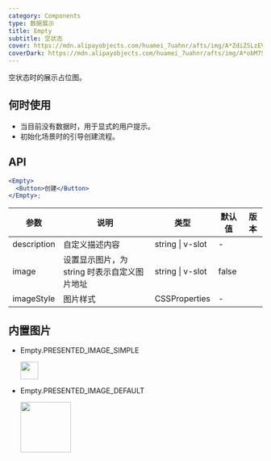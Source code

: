 ```yaml
---
category: Components
type: 数据展示
title: Empty
subtitle: 空状态
cover: https://mdn.alipayobjects.com/huamei_7uahnr/afts/img/A*ZdiZSLzEV0wAAAAAAAAAAAAADrJ8AQ/original
coverDark: https://mdn.alipayobjects.com/huamei_7uahnr/afts/img/A*obM7S5lIxeMAAAAAAAAAAAAADrJ8AQ/original
---
```


空状态时的展示占位图。

## 何时使用

- 当目前没有数据时，用于显式的用户提示。
- 初始化场景时的引导创建流程。

## API

```jsx
<Empty>
  <Button>创建</Button>
</Empty>;
```

| 参数        | 说明                                         | 类型             | 默认值 | 版本 |
| ----------- | -------------------------------------------- | ---------------- | ------ | ---- |
| description | 自定义描述内容                               | string \| v-slot | -      |      |
| image       | 设置显示图片，为 string 时表示自定义图片地址 | string \| v-slot | false  |      |
| imageStyle  | 图片样式                                     | CSSProperties    | -      |      |

## 内置图片

- Empty.PRESENTED_IMAGE_SIMPLE

  <img src="https://user-images.githubusercontent.com/507615/54591679-b0ceb580-4a65-11e9-925c-ad15b4eae93d.png" height="35px" />

- Empty.PRESENTED_IMAGE_DEFAULT

  <img src="https://user-images.githubusercontent.com/507615/54591670-ac0a0180-4a65-11e9-846c-e55ffce0fe7b.png" height="100px" />
